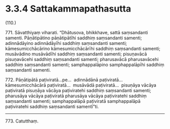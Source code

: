 # 3.3.4 Sattakammapathasutta

(110.)

771\. Sāvatthiyaṃ viharati. “Dhātusova, bhikkhave, sattā saṃsandanti samenti. Pāṇātipātino pāṇātipātīhi saddhiṃ saṃsandanti samenti; adinnādāyino adinnādāyīhi saddhiṃ saṃsandanti samenti; kāmesumicchācārino kāmesumicchācārīhi saddhiṃ saṃsandanti samenti; musāvādino musāvādīhi saddhiṃ saṃsandanti samenti; pisuṇavācā pisuṇavācehi saddhiṃ saṃsandanti samenti; pharusavācā pharusavācehi saddhiṃ saṃsandanti samenti; samphappalāpino samphappalāpīhi saddhiṃ saṃsandanti samenti.

772\. Pāṇātipātā paṭiviratā…pe…  adinnādānā paṭiviratā…  kāmesumicchācārā paṭiviratā…  musāvādā paṭiviratā…  pisuṇāya vācāya paṭiviratā pisuṇāya vācāya paṭiviratehi saddhiṃ saṃsandanti samenti; pharusāya vācāya paṭiviratā pharusāya vācāya paṭiviratehi saddhiṃ saṃsandanti samenti; samphappalāpā paṭiviratā samphappalāpā paṭiviratehi saddhiṃ saṃsandanti samentī”ti.

---

773\. Catutthaṃ.
